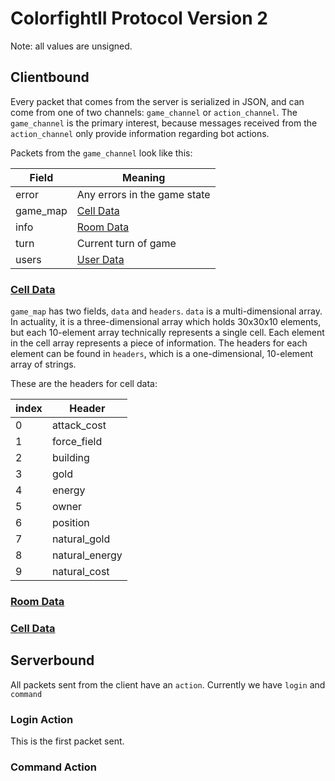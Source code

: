 # ColorfightII Protocol Version 2

Note: all values are unsigned.

## Clientbound

Every packet that comes from the server is serialized in JSON, and can come from one of two channels:
`game_channel` or `action_channel`. The `game_channel` is the primary interest, because messages received
from the `action_channel` only provide information regarding bot actions.

Packets from the `game_channel` look like this:

|Field    |Meaning|
|---------|-------|
|error    |Any errors in the game state|
|game_map |<a href="#celldata">Cell Data</a>|
|info     |<a href="#roomdata">Room Data</a>|
|turn     |Current turn of game|
|users    |<a href="#userdata">User Data</a>|

<a name="celldata" href="#celldata"><h3>Cell Data</h3></a>

`game_map` has two fields, `data` and `headers`. `data` is a multi-dimensional array. In actuality, it is
a three-dimensional array which holds 30x30x10 elements, but each 10-element array technically represents a
single cell. Each element in the cell array represents a piece of information. The headers for each element can be
found in `headers`, which is a one-dimensional, 10-element array of strings.

These are the headers for cell data:

|index|Header|
|-----|------|
|0    |attack_cost|
|1    |force_field|
|2    |building|
|3    |gold|
|4    |energy|
|5    |owner|
|6    |position|
|7    |natural_gold|
|8    |natural_energy|
|9    |natural_cost|

<a name="roomdata" href="#roomdata"><h3>Room Data</h3></a>

<a name="userdata" href="#userdata"><h3>Cell Data</h3></a>

## Serverbound

All packets sent from the client have an `action`. Currently we have `login` and `command`

### Login Action
This is the first packet sent.

### Command Action

